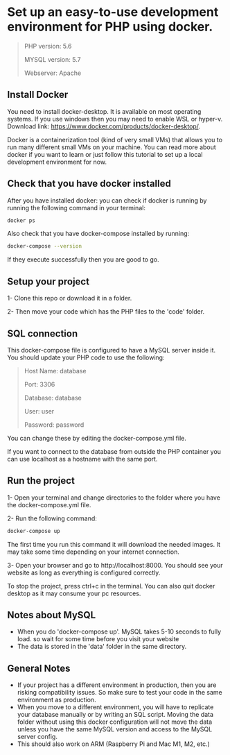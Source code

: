 # Set up an easy-to-use development environment for PHP using docker. 

> PHP version: 5.6
>
> MYSQL version: 5.7
>
> Webserver: Apache

## Install Docker
You need to install docker-desktop. It is available on most operating systems. If you use windows then you may need to enable WSL or hyper-v. 
Download link: https://www.docker.com/products/docker-desktop/. 

Docker is a containerization tool (kind of very small VMs) that allows you to run many different small VMs on your machine. You can read more about docker if you want to learn or just follow this tutorial to set up a local development environment for now.

## Check that you have docker installed
After you have installed docker:
you can check if docker is running by running the following command in your terminal:
```bash
docker ps
```
Also check that you have docker-compose installed by running:
```bash
docker-compose --version
```

If they execute successfully then you are good to go.

## Setup your project
1- Clone this repo or download it in a folder.

2- Then move your code which has the PHP files to the 'code' folder.

## SQL connection
This docker-compose file is configured to have a MySQL server inside it. You should update your PHP code to use the following:
> Host Name: database
> 
> Port: 3306
>
> Database: database
> 
> User: user
> 
> Password: password

You can change these by editing the docker-compose.yml file.

If you want to connect to the database from outside the PHP container you can use localhost as a hostname with the same port. 



## Run the project
1- Open your terminal and change directories to the folder where you have the docker-compose.yml file.

2- Run the following command:

```bash
docker-compose up
```
The first time you run this command it will download the needed images. It may take some time depending on your internet connection.

3- Open your browser and go to http://localhost:8000. You should see your website as long as everything is configured correctly.

To stop the project, press ctrl+c in the terminal. You can also quit docker desktop as it may consume your pc resources.

## Notes about MySQL
- When you do 'docker-compose up'. MySQL takes 5-10 seconds to fully load. so wait for some time before you visit your website
- The data is stored in the 'data' folder in the same directory.

## General Notes
- If your project has a different environment in production, then you are risking compatibility issues. So make sure to test your code in the same environment as production.
- When you move to a different environment, you will have to replicate your database manually or by writing an SQL script. Moving the data folder without using this docker configuration will not move the data unless you have the same MySQL version and access to the MySQL server config.
- This should also work on ARM (Raspberry Pi and Mac M1, M2, etc.) 
